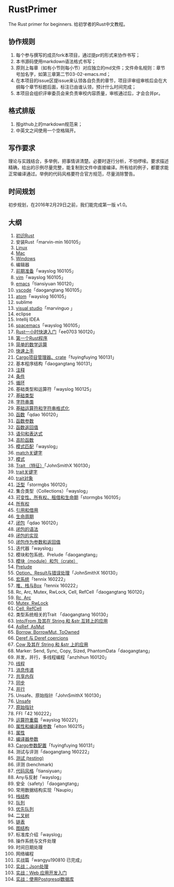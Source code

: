 # RustPrimer
The Rust primer for beginners.
给初学者的Rust中文教程。

## 协作规则

1. 每个参与撰写的成员fork本项目，通过提pr的形式来协作书写；
2. 本书源码使用markdown语法格式书写；
3. 原则上每章（如有小节则每小节）对应独立的md文件；文件命名规则：章节号加名字，如第三章第二节03-02-emacs.md；
4. 在本项目的issue区提issue来认领各自负责的章节，项目评审组审核后会在大纲每个章节标题后面，标注已由谁认领，预计什么时间完成；
5. 本项目会组织评审委员会来负责审校内容质量，审核通过后，才会合并pr。

## 格式排版

1. 按github上的markdown规范来；
2. 中英文之间使用一个空格隔开。

## 写作要求

理论与实践结合，多举例，把事情讲清楚。必要时逐行分析，不怕啰嗦。要求描述精确，给出的示例尽量完整，能复制到文件中直接编译。所有给的例子，都要求能正常编译通过。举例的代码风格要符合官方规范，尽量消除警告。

## 时间规划

初步规划，在2016年2月29日之前，我们能完成第一版 v1.0。


## 大纲

1. [初识Rust](./01-1st-glance/README.md)
2. 安装Rust「marvin-min 160105」
  1. [Linux](./02-install/02-01-install_rust_on_linux.md)
  2. [Mac](./02-install/02-02-install_rust_on_mac_os.md)
  3. [Windows](./02-install/02-03-install_rust_on_windows.md)
3. 编辑器
  1. [前期准备](./03-editors/03-01-before.md)「wayslog 160105」
  1. [vim](./03-editors/03-02-vim.md)「wayslog 160105」
  2. [emacs](./03-editors/03-03-emacs.md)「tiansiyuan 160120」
  3. [vscode](./03-editors/03-04-emacs.md)「daogangtang 160105」
  4. [atom](./03-editors/03-05-atom.md)「wayslog 160105」
  5. sublime
  6. [visual studio](./03-editors/03-07-visualstudio.md)「marvinguo 」
  7. eclipse
  8. Intellij IDEA
  9. [spacemacs](./03-editors/03-10-spacemacs.md)「wayslog 160105」
4. [Rust一小时快速入门](./04-quickstart/04-00-intro.md)「ee0703 160120」
  1. [第一个Rust程序](./04-quickstart/04-01-hello-world.md)
  2. [简单的数学运算](./04-quickstart/04-02-basic-math.md)
  3. [快速上手](./04-quickstart/04-03-cheet-sheet.md)
5. [Cargo项目管理器、crate](./05-cargo-projects-manager/05-cargo-projects-manager.md)「fuyingfuying 160131」
6. 基本程序结构「daogangtang 160131」
  1. [注释](./06-flow/06-01-comment.md)
  2. [条件](./06-flow/06-02-condition.md)
  3. [循环](./06-flow/06-03-repeatition.md)
7. 基础类型和运算符「wayslog 160125」
  1. [基础类型](07-primitive-type/07-01-types.md)
  2. [字符串类](07-primitive-type/07-02-strings.md)
  4. [基础运算符和字符串格式化](07-primitive-type/07-03-operator-and-format.md)
8. [函数](./08-function/08-00-overview.md)「qdao 160120」
  1. [函数参数](./08-function/08-01-arguement.md)
  2. [函数返回值](./08-function/08-02-return_value.md)
  3. [语句和表达式](08-function/08-03-statement_expression.md)
  4. [高阶函数](08-function/08-04-high_order_function.md)
9. [模式匹配](09-match/09-00-overview.md)「wayslog」
  1. [match关键字](09-match/09-01-match.md)
  2. [模式](09-match/09-02-pattern.md)
10. [Trait （特征）](10-trait/10-00-overview.md)「JohnSmithX 160130」
  1. [trait关键字](10-trait/10-01-trait.md)
  2. [trait对象](10-trait/10-02-trait-object.md)
11. [泛型](11-generics/11-01-generics.md)「stormgbs 160120」
12. 集合类型（Collections）「wayslog」
13. [可变性、所有权、租借和生命期](13-ownership-system/13-00-ownership_system.md)「stormgbs 160105」
  1. [所有权](13-ownership-system/13-01-ownership.md)
  2. [引用和借用](13-ownership-system/13-02-borrowing_references.md)
  3. [生命周期](13-ownership-system/13-03-lifetimes.md)
14. [闭包](14-closure/14-00-overview.md)「qdao 160120」
  1. [闭包的语法](14-closure/14-01-syntax.md)
  2. [闭包的实现](14-closure/14-02-implementation.md)
  3. [闭包作为参数和返回值](14-closure/14-03-as_argument_return_value.md)
15. 迭代器「wayslog」
16. 模块和包系统、Prelude「daogangtang」
  1. [模块（module）和包（crate）](16-modules/16-01-module.md)
  2. [Prelude](16-modules/16-02-prelude.md)
17. [Option、Result与错误处理](17-error-handling/17-01-option-result.md)「JohnSmithX 160130」
18. [宏系统](18-macro/18-01-macro.md)「tennix 160222」
19. [堆、栈与Box](./19-heap-stack/heap-stack.md)「tennix 160222」
20. Rc, Arc, Mutex, RwLock, Cell, RefCell「daogangtang 160120」
  1. [Rc, Arc](./20-rcarc/20-01-rcarc.md)
  2. [Mutex, RwLock](./20-rcarc/20-02-mutex.md)
  3. [Cell, RefCell](./20-rcarc/20-03-cell.md)
21. 类型系统相关的Trait 「daogangtang 160130」
  1. [Into/From 及其在 String 和 &str 互转上的应用](./21-intoborrow/21-01-into.md)
  2. [AsRef, AsMut](./21-intoborrow/21-02-asref.md)
  3. [Borrow, BorrowMut, ToOwned](./21-intoborrow/21-03-borrow.md)
  4. [Deref 与 Deref coercions](./21-intoborrow/21-04-deref.md)
  5. [Cow 及其在 String 和 &str 上的应用](./21-intoborrow/21-05-cow.md)
22. Marker: Send, Sync, Copy, Sized, PhantomData「daogangtang」
23. 并发，并行，多线程编程「anzhihun 160120」
  1. [线程](./23-concurrency-parallel-threads/24-01-thread.md)
  2. [消息传递](./23-concurrency-parallel-threads/24-02-message-passing.md)
  3. [共享内存](./23-concurrency-parallel-threads/24-03-share-memory.md)
  4. [同步](./23-concurrency-parallel-threads/24-04-synchronize.md)
  5. [并行](./23-concurrency-parallel-threads/24-05-parallel.md)
24. Unsafe、原始指针「JohnSmithX 160130」
  1. [Unsafe](24-unsafety-rawpointer/24-01-unsafety.md)
  2. [原始指针](24-unsafety-rawpointer/24-02-raw-pointer.md)
25. FFI「42 160222」
26. [运算符重载](26-operator-overload/26-01-operator.md)「wayslog 160221」
27. [属性和编译器参数](27-attr-and-compiler-args/27-00-preface.md)「elton 160215」
  1. [属性](27-attr-and-compiler-args/27-01-attributes.md)
  2. [编译器参数](27-attr-and-compiler-args/27-02-rustc-options.md)
28. [Cargo参数配置](28-cargo-detailed-cfg/28-01-cargo-detailed-cfg.md)「fuyingfuying 160131」
29. 测试与评测「daogangtang 160222」
  1. [测试 (testing)](29-testing/29-01-threearchtest.md)
  2. 评测 (benchmark)
30. [代码风格](30-coding-style/30-01-style.md)「tiansiyuan」
31. Any与反射「wayslog」
32. 安全（safety）「daogangtang」
33. 常用数据结构实现「Naupio」
  1. [栈结构](33-data-struct/33-01-stack.md)
  2. [队列](33-data-struct/33-02-queue.md)
  3. [优先队列](33-data-struct/33-03-priority_queue.md)
  4. [二叉树](33-data-struct/33-04-binary_tree.md)
  5. [链表](33-data-struct/33-05-linked_list.md)
  6. [图结构](33-data-struct/33-06-graph.md)
34. 标准库介绍「wayslog」
  1. 操作系统与文件处理
  2. 时间日期处理
  3. 网络编程
35. 实战篇「wangyu190810 已完成」
  1. [实战：Json处理](35-action/json_data/readme.md)
  2. [实战：Web 应用开发入门](35-action/mysite/readme.md)
  3. [实战：使用Postgresql数据库](35-action/db/readme.md)
